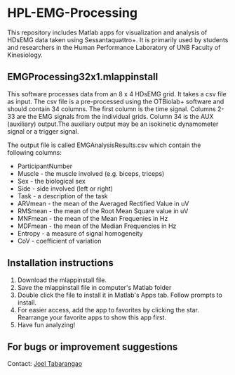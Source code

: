 # HPL-EMG-Processing

This repository includes Matlab apps for visualization and analysis of HDsEMG data taken using Sessantaquattro+. It is primarily used by students and researchers in the Human Performance Laboratory of UNB Faculty of Kinesiology.

## EMGProcessing32x1.mlappinstall

This software processes data from an 8 x 4 HDsEMG grid. It takes a csv file as input. The csv file is a pre-processed using the OTBiolab+ software and should contain 34 columns. The first column is the time signal. Columns 2-33 are the EMG signals from the individual grids. Column 34 is the AUX (auxiliary) output.The auxiliary output may be an isokinetic dynamometer signal or a trigger signal. 

The output file is called EMGAnalysisResults.csv which contain the following columns:
* ParticipantNumber
* Muscle - the muscle involved (e.g. biceps, triceps)
* Sex - the biological sex
* Side - side involved (left or right)
* Task - a description of the task
* ARVmean - the mean of the Averaged Rectified Value in uV 
* RMSmean - the mean of the Root Mean Square value in uV 
* MNFmean - the mean of the Mean Frequenies  in Hz 
* MDFmean - the mean of the Median Frequencies in Hz
* Entropy - a measure of signal homogeneity
* CoV - coefficient of variation

## Installation instructions
1. Download the mlappinstall file. 
2. Save the mlappinstall file in computer's Matlab folder
3. Double click the file to install it in Matlab's Apps tab. Follow prompts to install.
4. For easier access, add the app to favorites by clicking the star. Rearrange your favorite apps to show this app first.
5. Have fun analyzing! 

## For bugs or improvement suggestions
Contact: <a href = "mailto: joel.tabarangao@unb.ca">Joel Tabarangao </a> 
